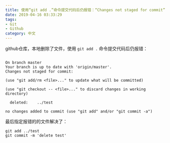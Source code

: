 ```yaml
---
title: 使用“git add .”命令提交代码后仍报错：“Changes not staged for commit”
date: 2019-04-16 03:33:29
tags:
- Git
- Github
category: 中文
---
```


github仓库，本地删除了文件，使用  ` git add . `  命令提交代码后仍报错：

<!-- more -->

```

On branch master
Your branch is up to date with 'origin/master'.
Changes not staged for commit:

(use "git add/rm <file>..." to update what will be committed)

(use "git checkout -- <file>..." to discard changes in working directory)

  deleted:    ../test
  
no changes added to commit (use "git add" and/or "git commit -a")

```



最后指定报错的的文件解决了：


```
git add ../test
git commit -m 'delete test'

```